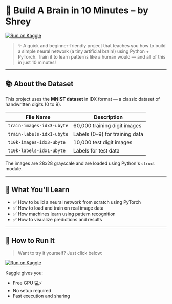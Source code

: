 # 🧠 Build A Brain in 10 Minutes – by Shrey



[![Run on Kaggle](https://img.shields.io/badge/Run%20on-Kaggle-blue?logo=kaggle)](https://www.kaggle.com/code/shreyasuresh0407/buildabrain-notebook)

> ✨ A quick and beginner-friendly project that teaches you how to build a simple neural network (a tiny artificial brain!) using Python + PyTorch. Train it to learn patterns like a human would — and all of this in just 10 minutes!

---

## 📚 About the Dataset

This project uses the **MNIST dataset** in IDX format — a classic dataset of handwritten digits (0 to 9).

| File Name                 | Description                    |
|--------------------------|--------------------------------|
| `train-images-idx3-ubyte` | 60,000 training digit images   |
| `train-labels-idx1-ubyte` | Labels (0–9) for training data |
| `t10k-images-idx3-ubyte`  | 10,000 test digit images       |
| `t10k-labels-idx1-ubyte`  | Labels for test data           |

The images are 28x28 grayscale and are loaded using Python's `struct` module.

---

## 🧠 What You'll Learn

- ✅ How to build a neural network from scratch using PyTorch
- ✅ How to load and train on real image data
- ✅ How machines learn using pattern recognition
- ✅ How to visualize predictions and results

---

## 🚀 How to Run It

> Want to try it yourself? Just click below:

[![Run on Kaggle](https://img.shields.io/badge/Run%20on-Kaggle-blue?logo=kaggle)](https://www.kaggle.com/code/shreyasuresh0407/buildabrain-notebook)

Kaggle gives you:
- Free GPU 💻⚡
- No setup required
- Fast execution and sharing







